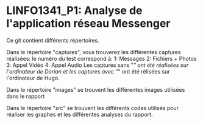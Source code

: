 # LINFO1341_P1: Analyse de l'application réseau Messenger

Ce git contient différents répertoires.

Dans le répertoire "captures", vous trouverez les différentes captures réalisées: le numéro du test correspond à: 
  1: Messages
  2: Fichiers + Photos
  3: Appel Vidéo
  4: Appel Audio
Les captures sans "_" ont été réalisées sur l'ordinateur de Dorian et les captures avec "_" ont été rélisées sur l'ordinateur de Hugo.

Dans le répertoire "images" se trouvent les différentes images utilisées dans le rapport

Dans le répertoire "src" se trouvent les différents codes utilisés pour réaliser les graphes et les différentes analyses du rapport.
